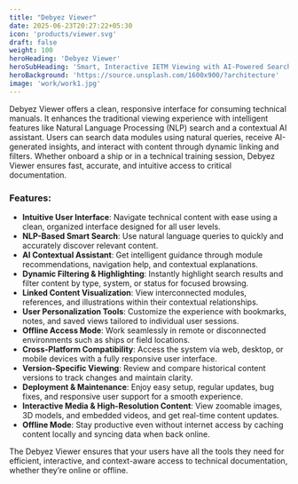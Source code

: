 ```yaml
---
title: "Debyez Viewer"
date: 2025-06-23T20:27:22+05:30
icon: 'products/viewer.svg'
draft: false
weight: 100
heroHeading: 'Debyez Viewer'
heroSubHeading: 'Smart, Interactive IETM Viewing with AI-Powered Search'
heroBackground: 'https://source.unsplash.com/1600x900/?architecture'
image: 'work/work1.jpg'
---
```


 Debyez Viewer offers a clean, responsive interface for consuming technical manuals. It enhances the traditional viewing experience with intelligent features like Natural Language Processing (NLP) search and a contextual AI assistant. Users can search data modules using natural queries, receive AI-generated insights, and interact with content through dynamic linking and filters. Whether onboard a ship or in a technical training session, Debyez Viewer ensures fast, accurate, and intuitive access to critical documentation.

### **Features:**

* **Intuitive User Interface**: Navigate technical content with ease using a clean, organized interface designed for all user levels.
* **NLP-Based Smart Search**: Use natural language queries to quickly and accurately discover relevant content.
* **AI Contextual Assistant**: Get intelligent guidance through module recommendations, navigation help, and contextual explanations.
* **Dynamic Filtering & Highlighting**: Instantly highlight search results and filter content by type, system, or status for focused browsing.
* **Linked Content Visualization**: View interconnected modules, references, and illustrations within their contextual relationships.
* **User Personalization Tools**: Customize the experience with bookmarks, notes, and saved views tailored to individual user sessions.
* **Offline Access Mode**: Work seamlessly in remote or disconnected environments such as ships or field locations.
* **Cross-Platform Compatibility**: Access the system via web, desktop, or mobile devices with a fully responsive user interface.
* **Version-Specific Viewing**: Review and compare historical content versions to track changes and maintain clarity.
* **Deployment & Maintenance**: Enjoy easy setup, regular updates, bug fixes, and responsive user support for a smooth experience.
* **Interactive Media & High-Resolution Content**: View zoomable images, 3D models, and embedded videos, and get real-time content updates.
* **Offline Mode**: Stay productive even without internet access by caching content locally and syncing data when back online.

The Debyez Viewer ensures that your users have all the tools they need for efficient, interactive, and context-aware access to technical documentation, whether they’re online or offline.
